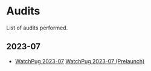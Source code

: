 # Audits

List of audits performed.

## 2023-07

- [WatchPug 2023-07](./Liquis_Audit_Report_by_WatchPug.pdf) [WatchPug 2023-07 (Prelaunch)](./Liquis_Audit_Report_by_WatchPug_prelaunch.pdf)
